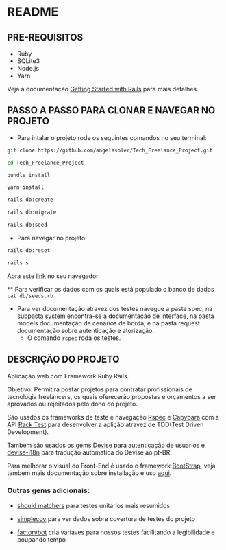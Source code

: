 # README

## PRE-REQUISITOS
  - Ruby
  - SQLite3
  - Node.js
  - Yarn
  
  Veja a documentação [Getting Started with Rails](https://guides.rubyonrails.org/getting_started.html#creating-a-new-rails-project-installing-rails) para mais detalhes.
  
## PASSO A PASSO PARA CLONAR E NAVEGAR NO PROJETO
- Para intalar o projeto rode os seguintes comandos no seu terminal: 
```bash
git clone https://github.com/angelasoler/Tech_Freelance_Project.git
```
```bash
cd Tech_Freelance_Project
```
```bash
bundle install
```
```bash
yarn install
```
```bash
rails db:create
```
```bash
rails db:migrate
```
```bash
rails db:seed
```
- Para navegar no projeto
```bash
rails db:reset
```
```bash
rails s
```
Abra este [link](http://localhost:3000/) no seu navegador

  ** Para verificar os dados com os quais está populado o banco de dados    
      ```
      cat db/seeds.rb
      ```
 - Para ver documentação atravez dos testes navegue a paste spec, na subpasta system encontra-se a documentação de interface, na pasta models documentação de cenarios de borda, e na pasta request documentação sobre autenticação e atorização.
    * O comando  ```rspec``` roda os testes.


## DESCRIÇÃO DO PROJETO

Aplicação web com Framework Ruby Rails.

Objetivo: Permitirá postar projetos para contratar profissionais de tecnologia freelancers, os quais oferecerão propostas  e orçamentos a ser aprovados ou rejeitados pelo dono do projeto. 

São usados os frameworks de teste e navegação [Rspec](https://relishapp.com/rspec/rspec-rails/v/4-0/docs) e [Capybara](https://github.com/teamcapybara/capybara#using-capybara-with-rspec) com a API [Rack Test](https://rubygems.org/gems/rack-test/versions/1.1.0) para desenvolver a aplição atravez de TDD(Test Driven Development).

Tambem são usados os gems [Devise](https://github.com/heartcombo/devise) para autenticação de usuarios e [devise-i18n](https://github.com/tigrish/devise-i18n) para tradução automatica do Devise ao pt-BR.

Para melhorar o visual do Front-End é usado o framework [BootStrap](https://github.com/twbs/bootstrap-rubygem/blob/master/README.md#a-ruby-on-rails), veja tambem mais documentação sobre installação e uso [aqui](https://getbootstrap.com/docs/4.3/getting-started/download/#rubygems).

### Outras gems adicionais:

- [should matchers](https://matchers.shoulda.io/) para testes unitarios mais resumidos

- [simplecov](https://github.com/simplecov-ruby/simplecov) para ver dados sobre covertura de testes do projeto

- [factorybot](https://github.com/thoughtbot/factory_bot) cria variaves para nossos testes facilitando a legibilidade e poupando tempo


